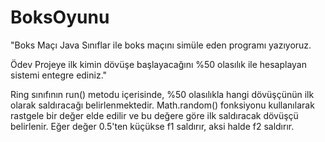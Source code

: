 # BoksOyunu
"Boks Maçı
Java Sınıflar ile boks maçını simüle eden programı yazıyoruz.

Ödev
Projeye ilk kimin dövüşe başlayacağını %50 olasılık ile hesaplayan sistemi entegre ediniz."

Ring sınıfının run() metodu içerisinde, %50 olasılıkla hangi dövüşçünün ilk olarak saldıracağı belirlenmektedir.
Math.random() fonksiyonu kullanılarak rastgele bir değer elde edilir ve bu değere göre ilk
saldıracak dövüşçü belirlenir. Eğer değer 0.5'ten küçükse f1 saldırır, aksi halde f2 saldırır.
